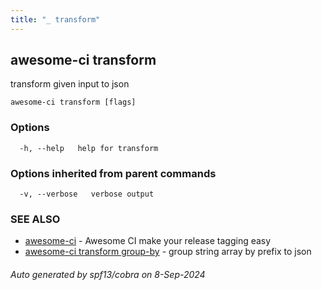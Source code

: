 ```yaml
---
title: "_ transform"
---
```

## awesome-ci transform

transform given input to json

```
awesome-ci transform [flags]
```

### Options

```
  -h, --help   help for transform
```

### Options inherited from parent commands

```
  -v, --verbose   verbose output
```

### SEE ALSO

* [awesome-ci](./awesome-ci)	 - Awesome CI make your release tagging easy
* [awesome-ci transform group-by](./awesome-ci_transform_group-by)	 - group string array by prefix to json

###### Auto generated by spf13/cobra on 8-Sep-2024
